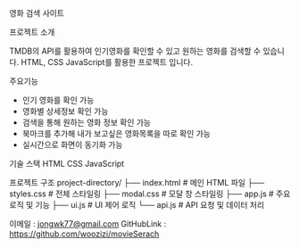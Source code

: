 영화 검색 사이트

프로젝트 소개

TMDB의 API를 활용하여 인기영화를 확인할 수 있고 원하는 영화를 검색할 수 있습니다.
HTML, CSS JavaScript를 활용한 프로젝트 입니다.

주요기능
- 인기 영화를 확인 가능
- 영화별 상세정보 확인 가능
- 검색을 통해 원하는 영화 정보 확인 가능
- 북마크를 추가해 내가 보고싶은 영화목록을 따로 확인 가능
- 실시간으로 화면이 동기화 가능

기술 스택
HTML
CSS
JavaScript

프로젝트 구조
project-directory/
├── index.html      # 메인 HTML 파일
├── styles.css      # 전체 스타일링
├── modal.css       # 모달 창 스타일링
├── app.js          # 주요 로직 및 기능
├── ui.js           # UI 제어 로직
└── api.js          # API 요청 및 데이터 처리


이메일 : jongwk77@gmail.com 
GitHubLink : https://github.com/woozizi/movieSerach
